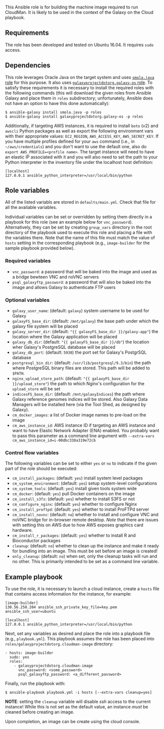 This Ansible role is for building the machine image required to run CloudMan.
It is likely to be used in the context of the Galaxy on the Cloud playbook.

Requirements
------------
The role has been developed and tested on Ubuntu 16.04. It requires `sudo` access.

Dependencies
------------
This role leverages Oracle Java on the target system and uses [`smola.java` role][java]
for this purpose. It also uses [`galaxyprojectdotorg.galaxy-os` role][gos].
To satisfy these requirements it is necessary to install the required roles with
the following commands (this will download the given roles from Ansible Galaxy
and place them in `roles` subdirectory; unfortunately, Ansible does not have an
option to have this done automatically):

    $ ansible-galaxy install smola.java -p roles
    $ ansible-galaxy install galaxyprojectdotorg.galaxy-os -p roles

Additionally, if targeting AWS instances, it is required to install `boto` (v2)
and `awscli` Python packages as well as export the following environment vars
with their appropriate values: `EC2_REGION`, `AWS_ACCESS_KEY`, `AWS_SECRET_KEY`.
If you have multiple profiles defined for your `aws` command (i.e., in
`~/aws/credentials`) and you don't want to use the default one, also do `export
AWS_PROFILE=<profile name>`. The target instance will need to have an elastic IP
associated with it and you will also need to set the path to your Python
interpreter in the inventory file under the localhost host definition:

```
[localhost]
127.0.0.1 ansible_python_interpreter=/usr/local/bin/python
```

Role variables
--------------
All of the listed variabls are stored in `defaults/main.yml`. Check that file
for all the available variables.

Individual variables can be set or overridden by setting them directly in a
playbook for this role (see an example below for `vnc_password`). Alternatively,
they can be set by creating `group_vars` directory in the root directory of the
playbook used to execute this role and placing a file with the variables there.
Note that the name of this file must match the value of `hosts` setting in the
corresponding playbook (e.g., `image-builder` for the sample playbook provided
below).

### Required variables ###
 - `vnc_password`: a password that will be baked into the image and used as a
    bridge bewteen VNC and noVNC servers
 - `psql_galaxyftp_password`: a password that will also be baked into the image
    and allows Galaxy to authenticate FTP users

### Optional variables ###
 - `galaxy_user_name`: (default: `galaxy`) system username to be used for
    Galaxy
 - `galaxyFS_base_dir`: (default: `/mnt/galaxy`) the base path under which the
    galaxy file system will be placed
 - `galaxy_server_dir`: (default: `"{{ galaxyFS_base_dir }}/galaxy-app"`) the
    location where the Galaxy application will be placed
 - `galaxy_db_dir`: (default: `"{{ galaxyFS_base_dir }}/db"`) the location wher
    Galaxy's PostgreSQL database will be placed
 - `galaxy_db_port`: (default: `5930`) the port set for Galaxy's PostgrSQL database
 - `postgresql_bin_dir`: (default: `/usr/lib/postgresql/9.3/bin`) the path where
    PostgreSQL binary files are stored. This path will be added to `$PATH`.
 - `nginx_upload_store_path`: (default: `"{{ galaxyFS_base_dir }}/upload_store"`)
    the path to which Nginx's configuration for the `upload_store` will be set
 - `indicesFS_base_dir`: (default: `/mnt/galaxyIndices`) the path where Galaxy
    reference genomes indices will be stored. Also Galaxy Data Managers will be
    installed here (via the Tool Shed, as designed by Galaxy).
 - `cm_docker_images`: a list of Docker image names to pre-load on the image
 - `cm_aws_instance_id`: AWS instance ID if targeting an AWS instance and want
    to have Elastic Network Adapter (ENA) enabled. You probably want to pass
    this parameter as a command line argument with
    `--extra-vars cm_aws_instance_id=i-00dbc338a319e72cb`

### Control flow variables ###
The following variables can be set to either `yes` or `no` to indicate if the
given part of the role should be executed:
 - `cm_install_packages`: (default: `yes`) install system level packages
 - `cm_system_environment`: (default: `yes`) setup system-level configurations
 - `cm_system_tools`: (default: `yes`) install given tools system wide
 - `cm_docker`: (default: `yes`) pull Docker containers on the image
 - `cm_install_s3fs`: (default: `yes`) whether to install S3FS or not
 - `cm_configure_nginx`: (default: `yes`) whether to configure Nginx
 - `cm_install_proftpd`: (default: `yes`) whether to install ProFTPd server
 - `cm_install_novnc`: (default: `no`) whether to install and configure VNC and
    noVNC bridge for in-browser remote desktop. *Note* that there are issues
    with setting this on AWS due to how AWS exposes graphics card hardware.
 - `cm_install_r_packages`: (default: `yes`) whether to install R and Bioconductor
    packages
 - `cleanup`: (default: `no`) whether to clean up the instance and make it ready
    for bundling into an image. This must be set before an image is created!
 - `only_cleanup`: (default: `no`) when set, only the cleanup tasks will run and
    no other. This is primarily intended to be set as a command line variable.

Example playbook
----------------
To use the role, it is necessary to launch a cloud instance, create a `hosts`
file that contains access information for the instance, for example:

    [image-builder]
    130.56.250.204 ansible_ssh_private_key_file=key.pem ansible_ssh_user=ubuntu

    [localhost]
    127.0.0.1 ansible_python_interpreter=/usr/local/bin/python

Next, set any variables as desired and place the role into a playbook file
(e.g., `playbook.yml`). This playbook assumes the role has been placed into
`roles/galaxyprojectdotorg.cloudman-image` directory:

    - hosts: image-builder
      sudo: yes
      roles:
        - galaxyprojectdotorg.cloudman-image
          vnc_password: <some_password>
          psql_galaxyftp_password: <a_different_password>

Finally, run the playbook with:

    $ ansible-playbook playbook.yml -i hosts [--extra-vars cleanup=yes]

**NOTE**: setting the `cleanup` variable will disable *ssh* access to the current
instance! While this is not set as the default value, an instance *must* be cleaned
before creating an image.

Upon completion, an image can be create using the cloud console.

[java]: https://galaxy.ansible.com/list#/roles/1209
[gos]: https://galaxy.ansible.com/list#/roles/2746
